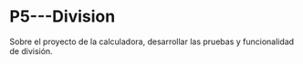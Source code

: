 # P5---Division
Sobre el proyecto de la calculadora, desarrollar las pruebas y funcionalidad de división.
